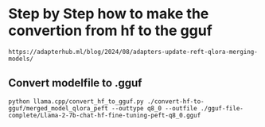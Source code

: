 # Step by Step how to make the convertion from hf to the gguf

    https://adapterhub.ml/blog/2024/08/adapters-update-reft-qlora-merging-models/

## Convert modelfile to .gguf

    python llama.cpp/convert_hf_to_gguf.py ./convert-hf-to-gguf/merged_model_qlora_peft --outtype q8_0 --outfile ./gguf-file-complete/Llama-2-7b-chat-hf-fine-tuning-peft-q8_0.gguf
